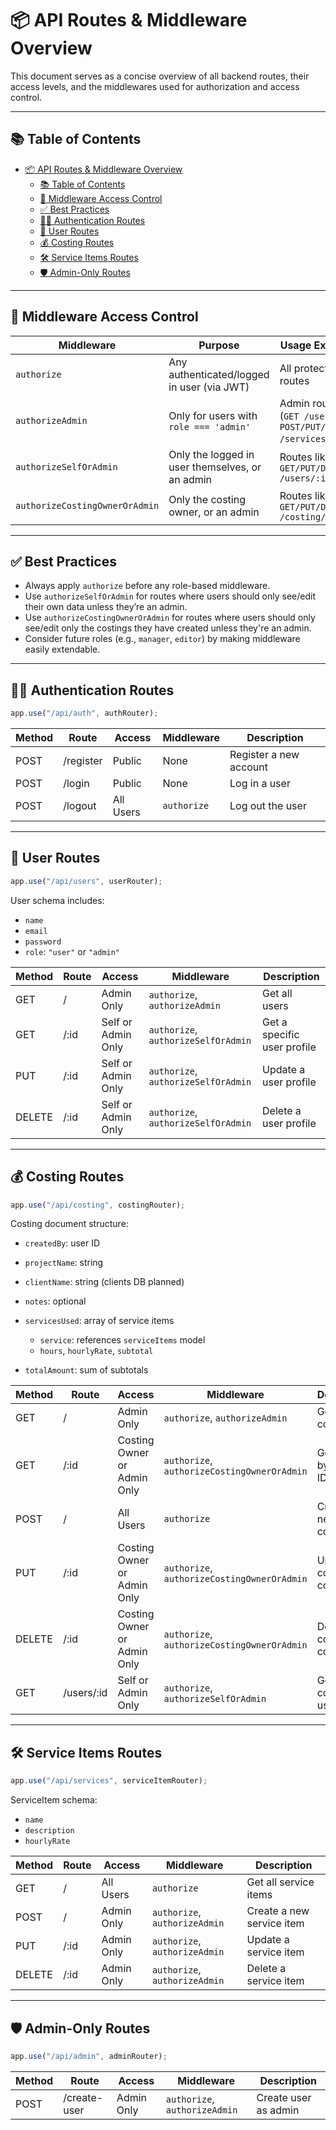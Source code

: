 # 📦 API Routes & Middleware Overview

This document serves as a concise overview of all backend routes, their access levels, and the middlewares used for authorization and access control.

---

## 📚 Table of Contents

- [📦 API Routes \& Middleware Overview](#-api-routes--middleware-overview)
  - [📚 Table of Contents](#-table-of-contents)
  - [🧩 Middleware Access Control](#-middleware-access-control)
  - [✅ Best Practices](#-best-practices)
  - [🧑‍💻 Authentication Routes](#-authentication-routes)
  - [👤 User Routes](#-user-routes)
  - [💰 Costing Routes](#-costing-routes)
  - [🛠️ Service Items Routes](#️-service-items-routes)
  - [🛡️ Admin-Only Routes](#️-admin-only-routes)

---

## 🧩 Middleware Access Control

| Middleware                     | Purpose                                         | Usage Example                                                |
| ------------------------------ | ----------------------------------------------- | ------------------------------------------------------------ |
| `authorize`                    | Any authenticated/logged in user (via JWT)      | All protected routes                                         |
| `authorizeAdmin`               | Only for users with `role === 'admin'`          | Admin routes (`GET /users`, `POST/PUT/DELETE /services/:id`) |
| `authorizeSelfOrAdmin`         | Only the logged in user themselves, or an admin | Routes like `GET/PUT/DELETE /users/:id`                      |
| `authorizeCostingOwnerOrAdmin` | Only the costing owner, or an admin             | Routes like `GET/PUT/DELETE /costing/:id`                    |

---

## ✅ Best Practices

- Always apply `authorize` before any role-based middleware.
- Use `authorizeSelfOrAdmin` for routes where users should only see/edit their own data unless they’re an admin.
- Use `authorizeCostingOwnerOrAdmin` for routes where users should only see/edit only the costings they have created unless they're an admin.
- Consider future roles (e.g., `manager`, `editor`) by making middleware easily extendable.

---

## 🧑‍💻 Authentication Routes

```js
app.use("/api/auth", authRouter);
```

| Method | Route     | Access    | Middleware  | Description            |
| ------ | --------- | --------- | ----------- | ---------------------- |
| POST   | /register | Public    | None        | Register a new account |
| POST   | /login    | Public    | None        | Log in a user          |
| POST   | /logout   | All Users | `authorize` | Log out the user       |

---

## 👤 User Routes

```js
app.use("/api/users", userRouter);
```

User schema includes:

- `name`
- `email`
- `password`
- `role`: `"user"` or `"admin"`

| Method | Route | Access             | Middleware                          | Description                 |
| ------ | ----- | ------------------ | ----------------------------------- | --------------------------- |
| GET    | /     | Admin Only         | `authorize`, `authorizeAdmin`       | Get all users               |
| GET    | /\:id | Self or Admin Only | `authorize`, `authorizeSelfOrAdmin` | Get a specific user profile |
| PUT    | /\:id | Self or Admin Only | `authorize`, `authorizeSelfOrAdmin` | Update a user profile       |
| DELETE | /\:id | Self or Admin Only | `authorize`, `authorizeSelfOrAdmin` | Delete a user profile       |

---

## 💰 Costing Routes

```js
app.use("/api/costing", costingRouter);
```

Costing document structure:

- `createdBy`: user ID
- `projectName`: string
- `clientName`: string (clients DB planned)
- `notes`: optional
- `servicesUsed`: array of service items

  - `service`: references `serviceItems` model
  - `hours`, `hourlyRate`, `subtotal`

- `totalAmount`: sum of subtotals

| Method | Route       | Access                      | Middleware                                  | Description                  |
| ------ | ----------- | --------------------------- | ------------------------------------------- | ---------------------------- |
| GET    | /           | Admin Only                  | `authorize`, `authorizeAdmin`               | Get all costings             |
| GET    | /\:id       | Costing Owner or Admin Only | `authorize`, `authorizeCostingOwnerOrAdmin` | Get costing by costing ID    |
| POST   | /           | All Users                   | `authorize`                                 | Create a new costing         |
| PUT    | /\:id       | Costing Owner or Admin Only | `authorize`, `authorizeCostingOwnerOrAdmin` | Update costing by costing ID |
| DELETE | /\:id       | Costing Owner or Admin Only | `authorize`, `authorizeCostingOwnerOrAdmin` | Delete costing by costing ID |
| GET    | /users/\:id | Self or Admin Only          | `authorize`, `authorizeSelfOrAdmin`         | Get all costings by user ID  |

---

## 🛠️ Service Items Routes

```js
app.use("/api/services", serviceItemRouter);
```

ServiceItem schema:

- `name`
- `description`
- `hourlyRate`

| Method | Route | Access     | Middleware                    | Description               |
| ------ | ----- | ---------- | ----------------------------- | ------------------------- |
| GET    | /     | All Users  | `authorize`                   | Get all service items     |
| POST   | /     | Admin Only | `authorize`, `authorizeAdmin` | Create a new service item |
| PUT    | /\:id | Admin Only | `authorize`, `authorizeAdmin` | Update a service item     |
| DELETE | /\:id | Admin Only | `authorize`, `authorizeAdmin` | Delete a service item     |

---

## 🛡️ Admin-Only Routes

```js
app.use("/api/admin", adminRouter);
```

| Method | Route        | Access     | Middleware                    | Description          |
| ------ | ------------ | ---------- | ----------------------------- | -------------------- |
| POST   | /create-user | Admin Only | `authorize`, `authorizeAdmin` | Create user as admin |
